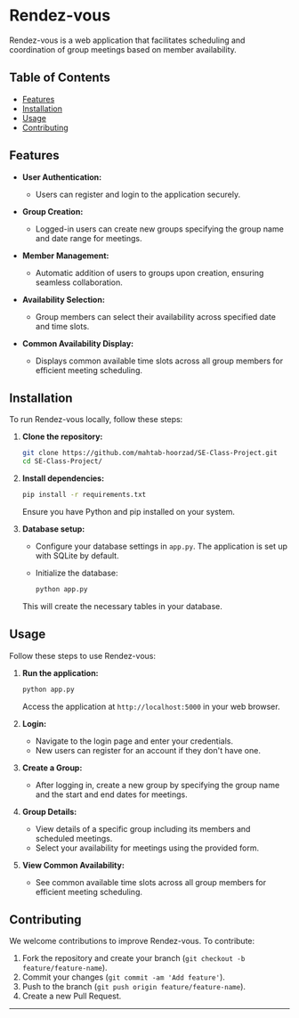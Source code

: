 # Rendez-vous

Rendez-vous is a web application that facilitates scheduling and coordination of group meetings based on member availability.

## Table of Contents

- [Features](#features)
- [Installation](#installation)
- [Usage](#usage)
- [Contributing](#contributing)

## Features

- **User Authentication:**
  - Users can register and login to the application securely.
  
- **Group Creation:**
  - Logged-in users can create new groups specifying the group name and date range for meetings.
  
- **Member Management:**
  - Automatic addition of users to groups upon creation, ensuring seamless collaboration.

- **Availability Selection:**
  - Group members can select their availability across specified date and time slots.
  
- **Common Availability Display:**
  - Displays common available time slots across all group members for efficient meeting scheduling.

## Installation

To run Rendez-vous locally, follow these steps:

1. **Clone the repository:**

   ```bash
   git clone https://github.com/mahtab-hoorzad/SE-Class-Project.git
   cd SE-Class-Project/
   ```

2. **Install dependencies:**

   ```bash
   pip install -r requirements.txt
   ```

   Ensure you have Python and pip installed on your system.

3. **Database setup:**

   - Configure your database settings in `app.py`. The application is set up with SQLite by default.
   - Initialize the database:

     ```bash
     python app.py
     ```

   This will create the necessary tables in your database.

## Usage

Follow these steps to use Rendez-vous:

1. **Run the application:**

   ```bash
   python app.py
   ```

   Access the application at `http://localhost:5000` in your web browser.

2. **Login:**

   - Navigate to the login page and enter your credentials.
   - New users can register for an account if they don't have one.

3. **Create a Group:**

   - After logging in, create a new group by specifying the group name and the start and end dates for meetings.

4. **Group Details:**

   - View details of a specific group including its members and scheduled meetings.
   - Select your availability for meetings using the provided form.

5. **View Common Availability:**

   - See common available time slots across all group members for efficient meeting scheduling.

## Contributing

We welcome contributions to improve Rendez-vous. To contribute:

1. Fork the repository and create your branch (`git checkout -b feature/feature-name`).
2. Commit your changes (`git commit -am 'Add feature'`).
3. Push to the branch (`git push origin feature/feature-name`).
4. Create a new Pull Request.

---
